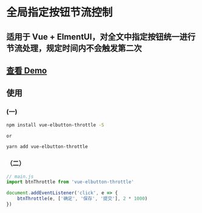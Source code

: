 # 全局指定按钮节流控制

## 适用于 Vue + ElmentUI，对全文中指定按钮统一进行节流处理，规定时间内不会触发第二次

## [查看 Demo](https://boom-bo.github.io/vue-elbutton-throttle/)

## 使用

### (一)

```bash
npm install vue-elbutton-throttle -S

or

yarn add vue-elbutton-throttle
```

### （二）

```js
// main.js
import btnThrottle from 'vue-elbutton-throttle'

document.addEventListener('click', e => {
	btnThrottle(e, ['确定', '保存', '提交'], 2 * 1000)
})
```
